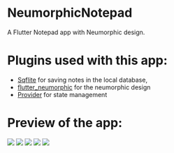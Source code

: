 # NeumorphicNotepad
A Flutter Notepad app with Neumorphic design.

# Plugins used with this app:
- [Sqflite](https://pub.dev/packages/sqflite) for saving notes in the local database,
- [flutter_neumorphic](https://pub.dev/packages/flutter_neumorphic) for the neumorphic design 
- [Provider](https://pub.dev/packages/provider) for state management

# Preview of the app:
![](https://github.com/rradzzio/NeumorphicNotepad/blob/main/notes2.png)
![](https://github.com/rradzzio/NeumorphicNotepad/blob/main/add_note2.png)
![](https://github.com/rradzzio/NeumorphicNotepad/blob/main/read_note2.png)
![](https://github.com/rradzzio/NeumorphicNotepad/blob/main/delete2.png)
![](https://github.com/rradzzio/NeumorphicNotepad/blob/main/empty_list2.png)
